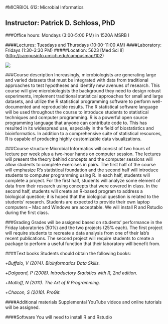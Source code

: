 #MICRBIOL 612:  Microbial Informatics

## Instructor:  Patrick D. Schloss, PhD
###Office hours:  Mondays (3:00-5:00 PM) in 1520A MSRB I

####Lectures:  Tuesdays and Thursdays (10:00-11:00 AM)
####Laboratory:  Fridays (1:30-3:30 PM)
#####Location: 5623 [Med Sci II] (http://campusinfo.umich.edu/campusmap/102)

![](http://prt.tbgdm.netdna-cdn.com/wp-content/uploads/2013/05/2012-02-27-portable-restroom-trailers.jpg?0d1fd3)

###Course description 
Increasingly, microbiologists are generating large and varied datasets that must be integrated with data from traditional approaches to test hypotheses and identify new avenues of research.  This course will give microbiologists the background they need to design robust experiments, implement traditional statistical approaches for small and large datasets, and utilize the R statistical programming software to perform well-documented and reproducible results.  The R statistical software language will be used throughout the course to introduce students to statistical techniques and computer programming.  R is a powerful open source programming language that anyone can contribute code to.  This has resulted in its widespread use, especially in the field of biostatistics and bioinformatics.  In addition to a comprehensive suite of statistical resources, R is capable of producing highly customizable data visualizations.

###Course structure
Microbial Informatics will consist of two hours of lecture per week plus a two-hour hands on computer session.  The lectures will present the theory behind concepts and the computer sessions will allow students to complete exercises in pairs.  The first half of the course will emphasize R’s statistical foundation and the second half will introduce students to computer programming using R.  In each half, students will complete a project.  For the first half, students will analyze some element of data from their research using concepts that were covered in class.  In the second half, students will create an R-based program to address a biological question; it is hoped that the biological question is related to the students’ research.  Students are expected to provide their own laptop computers – Mac and Windows are acceptable.  We will install R and Rstudio during the first class.

###Grading
Grades will be assigned based on students’ performance in the Friday laboratories (50%) and the two projects (25% each). The first project will require students to recreate a data analysis from one of their lab’s recent publications. The second project will require students to create a package to perform a useful function that their laboratory will benefit from.

####Text books 
Students should obtain the following books:

+*Buffalo, V (2014). Bioinformatics Data Skills.*

+*Dalgaard, P (2008).  Introductory Statistics with R, 2nd edition.*

+*Matloff, N  (2011).  The Art of R Programming.*

+*Chacon, S (2010). ProGit.*

####Additional materials 
Supplemental YouTube videos and online tutorials will be assigned.
 
####Software
You will need to install R and Rstudio
